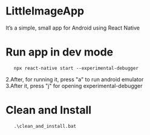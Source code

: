 # LittleImageApp
It’s a simple, small app for Android using React Native

# Run app in dev mode
       npx react-native start --experimental-debugger
2.After, for running it, press "a" to run android emulator  
3.After it, press "j" for opening experimental-debugger

# Clean and Install
       .\clean_and_install.bat
